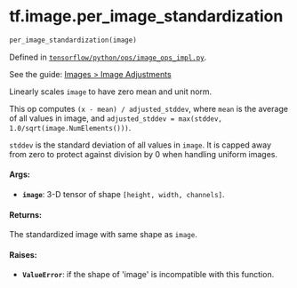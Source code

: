 <div itemscope itemtype="http://developers.google.com/ReferenceObject">
<meta itemprop="name" content="tf.image.per_image_standardization" />
</div>

# tf.image.per_image_standardization

``` python
per_image_standardization(image)
```



Defined in [`tensorflow/python/ops/image_ops_impl.py`](https://www.tensorflow.org/code/tensorflow/python/ops/image_ops_impl.py).

See the guide: [Images > Image Adjustments](../../../../api_guides/python/image.md#Image_Adjustments)

Linearly scales `image` to have zero mean and unit norm.

This op computes `(x - mean) / adjusted_stddev`, where `mean` is the average
of all values in image, and
`adjusted_stddev = max(stddev, 1.0/sqrt(image.NumElements()))`.

`stddev` is the standard deviation of all values in `image`. It is capped
away from zero to protect against division by 0 when handling uniform images.

#### Args:

* <b>`image`</b>: 3-D tensor of shape `[height, width, channels]`.


#### Returns:

  The standardized image with same shape as `image`.


#### Raises:

* <b>`ValueError`</b>: if the shape of 'image' is incompatible with this function.